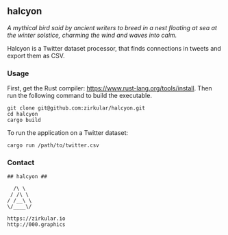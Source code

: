 ## halcyon

_A mythical bird said by ancient writers to breed in a nest floating at sea at the winter solstice, charming the wind and waves into calm._

Halcyon is a Twitter dataset processor, that finds connections in tweets and export them as CSV.

### Usage

First, get the Rust compiler: https://www.rust-lang.org/tools/install. Then run the following command to build the executable.

```
git clone git@github.com:zirkular/halcyon.git
cd halcyon
cargo build
```

To run the application on a Twitter dataset:

```
cargo run /path/to/twitter.csv
```

### Contact
```
## halcyon ##

  /\ \  
 / /\ \ 
/ /__\ \
\/____\/

https://zirkular.io
http://000.graphics

```